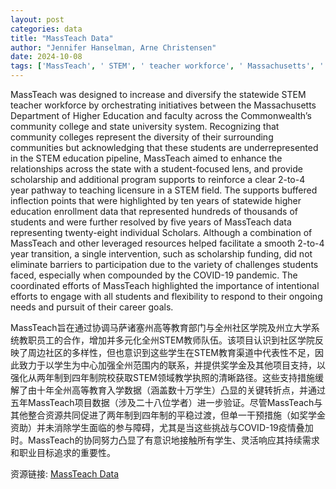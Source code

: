 ```yaml
---
layout: post
categories: data
title: "MassTeach Data"
author: "Jennifer Hanselman, Arne Christensen"
date: 2024-10-08
tags: ['MassTeach', ' STEM', ' teacher workforce', ' Massachusetts', ' Department of Higher Education', ' community college', ' state university', ' diversity', ' underrepresented', ' STEM education', ' student-focused', ' scholarship', ' program supports', ' teaching licensure', ' 2-to-4 year pathway', ' enrollment data', ' transition', ' barriers', ' COVID-19 pandemic', ' coordinated efforts', ' career goals']
---
```


MassTeach was designed to increase and diversify the statewide STEM teacher workforce by orchestrating initiatives between the Massachusetts Department of Higher Education and faculty across the Commonwealth’s community college and state university system. Recognizing that community colleges represent the diversity of their surrounding communities but acknowledging that these students are underrepresented in the STEM education pipeline, MassTeach aimed to enhance the relationships across the state with a student-focused lens, and provide scholarship and additional program supports to reinforce a clear 2-to-4 year pathway to teaching licensure in a STEM field. The supports buffered inflection points that were highlighted by ten years of statewide higher education enrollment data that represented hundreds of thousands of students and were further resolved by five years of MassTeach data representing twenty-eight individual Scholars. Although a combination of MassTeach and other leveraged resources helped facilitate a smooth 2-to-4 year transition, a single intervention, such as scholarship funding, did not eliminate barriers to participation due to the variety of challenges students faced, especially when compounded by the COVID-19 pandemic. The coordinated efforts of MassTeach highlighted the importance of intentional efforts to engage with all students and flexibility to respond to their ongoing needs and pursuit of their career goals.

MassTeach旨在通过协调马萨诸塞州高等教育部门与全州社区学院及州立大学系统教职员工的合作，增加并多元化全州STEM教师队伍。该项目认识到社区学院反映了周边社区的多样性，但也意识到这些学生在STEM教育渠道中代表性不足，因此致力于以学生为中心加强全州范围内的联系，并提供奖学金及其他项目支持，以强化从两年制到四年制院校获取STEM领域教学执照的清晰路径。这些支持措施缓解了由十年全州高等教育入学数据（涵盖数十万学生）凸显的关键转折点，并通过五年MassTeach项目数据（涉及二十八位学者）进一步验证。尽管MassTeach与其他整合资源共同促进了两年制到四年制的平稳过渡，但单一干预措施（如奖学金资助）并未消除学生面临的参与障碍，尤其是当这些挑战与COVID-19疫情叠加时。MassTeach的协同努力凸显了有意识地接触所有学生、灵活响应其持续需求和职业目标追求的重要性。

资源链接: [MassTeach Data](https://doi.org/10.57760/sciencedb.14175)
